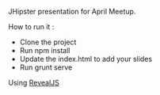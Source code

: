 JHipster presentation for April Meetup.

How to run it :
* Clone the project
* Run npm install
* Update the index.html to add your slides
* Run grunt serve

Using [RevealJS](http://lab.hakim.se/reveal-js/#/)
